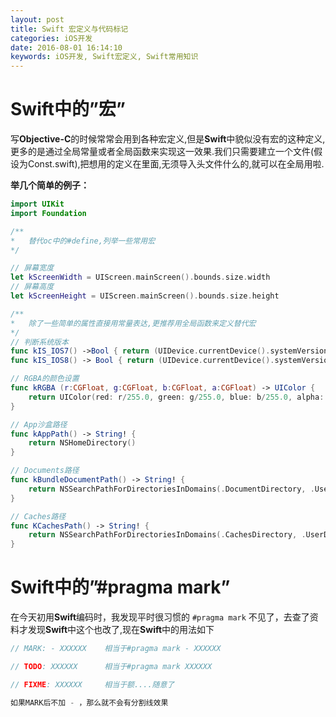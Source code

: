 ```yaml
---
layout: post
title: Swift 宏定义与代码标记
categories: iOS开发
date: 2016-08-01 16:14:10
keywords: iOS开发, Swift宏定义, Swift常用知识
---
```


# Swift中的”宏”

写**Objective-C**的时候常常会用到各种宏定义,但是**Swift**中貌似没有宏的这种定义,更多的是通过全局常量或者全局函数来实现这一效果.我们只需要建立一个文件(假设为Const.swift),把想用的定义在里面,无须导入头文件什么的,就可以在全局用啦.

**举几个简单的例子：**

<!--more-->


```swift
import UIKit
import Foundation

/**
*   替代oc中的#define,列举一些常用宏
*/

// 屏幕宽度
let kScreenWidth = UIScreen.mainScreen().bounds.size.width
// 屏幕高度
let kScreenHeight = UIScreen.mainScreen().bounds.size.height

/**
*   除了一些简单的属性直接用常量表达,更推荐用全局函数来定义替代宏
*/
// 判断系统版本
func kIS_IOS7() ->Bool { return (UIDevice.currentDevice().systemVersion as NSString).doubleValue >= 7.0 }
func kIS_IOS8() -> Bool { return (UIDevice.currentDevice().systemVersion as NSString).doubleValue >= 8.0 }

// RGBA的颜色设置
func kRGBA (r:CGFloat, g:CGFloat, b:CGFloat, a:CGFloat) -> UIColor {
    return UIColor(red: r/255.0, green: g/255.0, blue: b/255.0, alpha: a)
}

// App沙盒路径
func kAppPath() -> String! {
    return NSHomeDirectory()
}

// Documents路径
func kBundleDocumentPath() -> String! {
    return NSSearchPathForDirectoriesInDomains(.DocumentDirectory, .UserDomainMask, true).first as! String
}

// Caches路径
func KCachesPath() -> String! {
    return NSSearchPathForDirectoriesInDomains(.CachesDirectory, .UserDomainMask, true).first as! String
}
```

# Swift中的”#pragma mark”

在今天初用**Swift**编码时，我发现平时很习惯的 `#pragma mark` 不见了，去查了资料才发现**Swift**中这个也改了,现在**Swift**中的用法如下

```swift
// MARK: - XXXXXX    相当于#pragma mark - XXXXXX

// TODO: XXXXXX      相当于#pragma mark XXXXXX

// FIXME: XXXXXX     相当于额....随意了

如果MARK后不加 - ，那么就不会有分割线效果

```